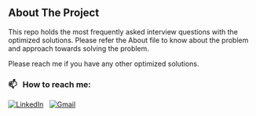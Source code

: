 <!-- ABOUT THE PROJECT -->
## About The Project

  This repo holds the most frequently asked interview questions with the optimized solutions.
  Please refer the About file to know about the problem and approach towards solving the problem.
  
Please reach me if you have any other optimized solutions.

### 📫 &nbsp; How to reach me:


<a href="https://www.linkedin.com/in/vignesh-thiagaraj-3107/"><img alt="LinkedIn" src="https://img.shields.io/badge/linkedin%20-%230077B5.svg?&style=flat&logo=linkedin&logoColor=white"/></a> &nbsp;
<a href="mailto:vigneshthiagaraj94@gmail.com"><img alt="Gmail" src="https://img.shields.io/badge/Gmail-D14836?style=flat&logo=gmail&logoColor=white" /></a> &nbsp;

